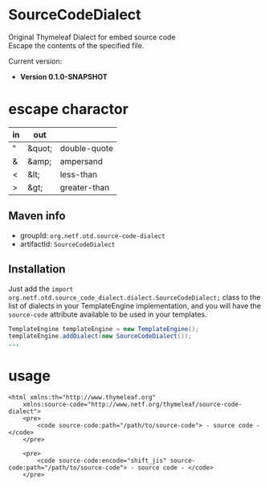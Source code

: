 # SourceCodeDialect
Original Thymeleaf Dialect for embed source code  
Escape the contents of the specified file.  

Current version: 
 
 * **Version 0.1.0-SNAPSHOT**

# escape charactor

|  in |  out  |    |
| ---- | ---- | ---- |
|  "  |  &amp;quot;  | double-quote  |
|  &  |  &amp;amp;  |  ampersand     |
|  <  |  &amp;lt;  |  less-than     |
|  >  |  &amp;gt;  |  greater-than  |

Maven info
----------

  *   groupId: `org.netf.otd.source-code-dialect`   
  *   artifactId: `SourceCodeDialect`

Installation
------------

Just add the `import org.netf.otd.source_code_dialect.dialect.SourceCodeDialect;`
class to the list of dialects in your TemplateEngine implementation, and you will
have the `source-code` attribute available to be used in your templates.

```java
TemplateEngine templateEngine = new TemplateEngine();
templateEngine.addDialect(new SourceCodeDialect());
...
```

# usage
```html:sample
<html xmlns:th="http://www.thymeleaf.org"  
	xmlns:source-code="http://www.netf.org/thymeleaf/source-code-dialect">
	<pre>
		<code source-code:path="/path/to/source-code"> - source code - </code>
	</pre>

	<pre>
		<code source-code:encode="shift_jis" source-code:path="/path/to/source-code"> - source code - </code>
	</pre>

```



